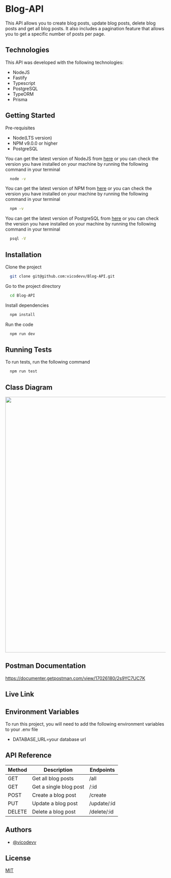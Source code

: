 # Blog-API

This API allows you to create blog posts, update blog posts, delete blog posts and get all blog posts. It also includes a pagination feature that allows you to get a specific number of posts per page.

## Technologies

This API was developed with the following technologies:

- NodeJS
- Fastify
- Typescript
- PostgreSQL
- TypeORM
- Prisma

## Getting Started

Pre-requisites

- Node(LTS version)
- NPM v9.0.0 or higher
- PostgreSQL

You can get the latest version of NodeJS from [here](https://nodejs.org/en/download/) or you can check the version you have installed on your machine by running the following command in your terminal

```bash
  node -v
```

You can get the latest version of NPM from [here](https://www.npmjs.com/get-npm) or you can check the version you have installed on your machine by running the following command in your terminal

```bash
  npm -v
```

You can get the latest version of PostgreSQL from [here](https://www.postgresql.org/download/) or you can check the version you have installed on your machine by running the following command in your terminal

```bash
  psql -V
```

## Installation

Clone the project

```bash
  git clone git@github.com:vicodevv/Blog-API.git
```

Go to the project directory

```bash
  cd Blog-API
```

Install dependencies

```bash
  npm install
```

Run the code

```bash
  npm run dev
```

## Running Tests

To run tests, run the following command

```bash
  npm run test
```

## Class Diagram

<img src="https://github.com/vicodevv/Blog-API/assets/55485439/4146f7aa-be87-4ba5-84d9-bd655cc45260" width=800>

## Postman Documentation

https://documenter.getpostman.com/view/17026180/2s9YC7UC7K

## Live Link

## Environment Variables

To run this project, you will need to add the following environment variables to your .env file

- DATABASE_URL=your database url

## API Reference

| Method | Description            | Endpoints   |
| ------ | ---------------------- | ----------- |
| GET    | Get all blog posts     | /all        |
| GET    | Get a single blog post | /:id        |
| POST   | Create a blog post     | /create     |
| PUT    | Update a blog post     | /update/:id |
| DELETE | Delete a blog post     | /delete/:id |

## Authors

- [@vicodevv](https://www.github.com/vicodevv)

## License

[MIT](https://choosealicense.com/licenses/mit/)
